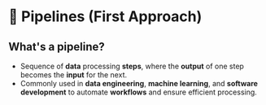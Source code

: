 # 🚀 Pipelines (First Approach)

## What's a pipeline?

- Sequence of **data** processing **steps**, where the **output** of one step becomes the **input** for the next. 
- Commonly used in **data engineering**, **machine learning**, and **software development** to automate **workflows** and ensure efficient processing.